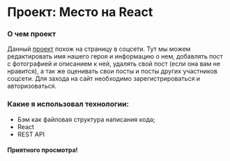 # Проект: Место на React

### О чем проект

Данный [проект](https://krotpeshehod.github.io/react-mesto-auth/index.html "Mesto") похож на страницу в соцсети. Тут мы можем редактировать имя нашего героя и информацию о нем, добавлять пост с фотографией и описанием к ней, удалять свой пост (если она вам не нравится), а так же оценивать свои посты и посты других участников соцсети. Для захода на сайт необходимо зарегистрироваться и авторизоваться.

### Какие я использовал технологии:

- Бэм как файловая структура написания кода;
- React
- REST API

#### Приятного просмотра!
